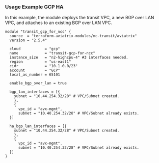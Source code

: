 ### Usage Example GCP HA

In this example, the module deploys the transit VPC, a new BGP over LAN VPC, and attaches to an existing BGP over LAN VPC.

```hcl
module "transit_gcp_for_ncc" {
  source  = "terraform-aviatrix-modules/mc-transit/aviatrix"
  version = "2.5.4"

  cloud           = "gcp"
  name            = "transit-gcp-for-ncc"
  instance_size   = "n2-highcpu-4" #3 interfaces needed.
  region          = "us-east1"
  cidr            = "10.1.0.0/23"
  account         = "GCP"
  local_as_number = 65101

  enable_bgp_over_lan = true

  bgp_lan_interfaces = [{
    subnet = "10.44.254.32/28" # VPC/Subnet created.
    },
    {
      vpc_id = "avx-mgmt",
      subnet = "10.40.254.32/28" # VPC/Subnet already exists.
  }]
  
  ha_bgp_lan_interfaces = [{
    subnet = "10.44.254.32/28" # VPC/Subnet created.
    },
    {
      vpc_id = "avx-mgmt",
      subnet = "10.40.254.32/28" # VPC/Subnet already exists.
  }]
}
```